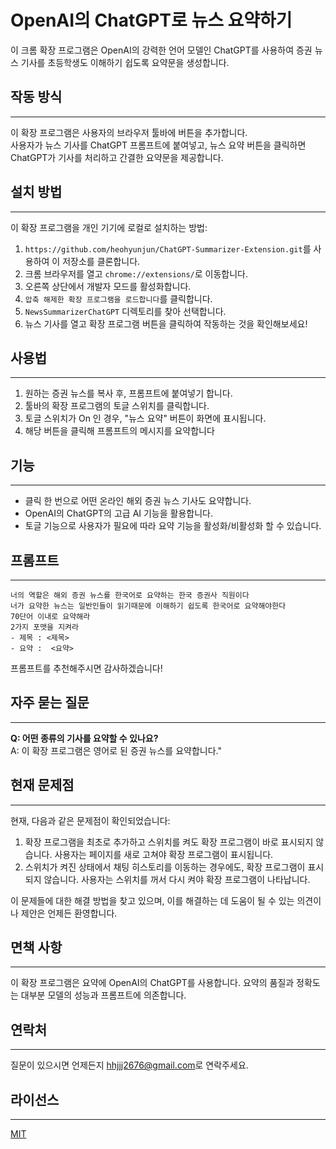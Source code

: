 # OpenAI의 ChatGPT로 뉴스 요약하기
이 크롬 확장 프로그램은 OpenAI의 강력한 언어 모델인 ChatGPT를 사용하여 증권 뉴스 기사를 초등학생도 이해하기 쉽도록 요약문을 생성합니다.


## 작동 방식
---
이 확장 프로그램은 사용자의 브라우저 툴바에 버튼을 추가합니다.  
사용자가 뉴스 기사를 ChatGPT 프롬프트에 붙여넣고, 뉴스 요약 버튼을 클릭하면 ChatGPT가 기사를 처리하고 간결한 요약문을 제공합니다.


## 설치 방법
---
이 확장 프로그램을 개인 기기에 로컬로 설치하는 방법:

1. `https://github.com/heohyunjun/ChatGPT-Summarizer-Extension.git`를 사용하여 이 저장소를 클론합니다.
2. 크롬 브라우저를 열고 `chrome://extensions/`로 이동합니다.
3. 오른쪽 상단에서 개발자 모드를 활성화합니다.
4. `압축 해제한 확장 프로그램을 로드합니다`를 클릭합니다.
5. `NewsSummarizerChatGPT` 디렉토리를 찾아 선택합니다.
6. 뉴스 기사를 열고 확장 프로그램 버튼을 클릭하여 작동하는 것을 확인해보세요!


## 사용법
---
1. 원하는 증권 뉴스를 복사 후, 프롬프트에 붙여넣기 합니다.
2. 툴바의 확장 프로그램의 토글 스위치를 클릭합니다.
3. 토글 스위치가 On 인 경우, "뉴스 요약" 버튼이 화면에 표시됩니다.
4. 해당 버튼을 클릭해 프롬프트의 메시지를 요약합니다

## 기능
---
- 클릭 한 번으로 어떤 온라인 해외 증권 뉴스 기사도 요약합니다.
- OpenAI의 ChatGPT의 고급 AI 기능을 활용합니다.
- 토글 기능으로 사용자가 필요에 따라 요약 기능을 활성화/비활성화 할 수 있습니다.

## 프롬프트
---
    너의 역할은 해외 증권 뉴스를 한국어로 요약하는 한국 증권사 직원이다
    너가 요약한 뉴스는 일반인들이 읽기때문에 이해하기 쉽도록 한국어로 요약해야한다
    70단어 이내로 요약해라
    2가지 포맷을 지켜라
    - 제목 : <제목>
    - 요약 :  <요약>
프롬프트를 추천해주시면 감사하겠습니다!


## 자주 묻는 질문
---
**Q: 어떤 종류의 기사를 요약할 수 있나요?**  
A: 이 확장 프로그램은 영어로 된 증권 뉴스를 요약합니다."


## 현재 문제점
---
현재, 다음과 같은 문제점이 확인되었습니다:

1. 확장 프로그램을 최초로 추가하고 스위치를 켜도 확장 프로그램이 바로 표시되지 않습니다. 사용자는 페이지를 새로 고쳐야 확장 프로그램이 표시됩니다.
2. 스위치가 켜진 상태에서 채팅 히스토리를 이동하는 경우에도, 확장 프로그램이 표시되지 않습니다. 사용자는 스위치를 꺼서 다시 켜야 확장 프로그램이 나타납니다.

이 문제들에 대한 해결 방법을 찾고 있으며, 이를 해결하는 데 도움이 될 수 있는 의견이나 제안은 언제든 환영합니다. 



## 면책 사항
---
이 확장 프로그램은 요약에 OpenAI의 ChatGPT를 사용합니다. 
요약의 품질과 정확도는 대부분 모델의 성능과 프롬프트에 의존합니다.

## 연락처
---
질문이 있으시면 언제든지 [hhjjj2676@gmail.com](mailto:hhjjj2676@gmail.com)로 연락주세요.

## 라이선스
---
[MIT](LICENSE)

